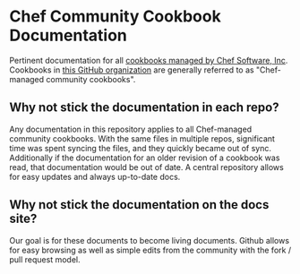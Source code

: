 # Chef Community Cookbook Documentation

Pertinent documentation for all [cookbooks managed by Chef Software, Inc](https://github.com/chef-cookbooks). Cookbooks in [this GitHub organization](https://github.com/chef-cookbooks) are generally referred to as "Chef-managed community cookbooks".

## Why not stick the documentation in each repo?

Any documentation in this repository applies to all Chef-managed community cookbooks. With the same files in multiple repos, significant time was spent syncing the files, and they quickly became out of sync. Additionally if the documentation for an older revision of a cookbook was read, that documentation would be out of date. A central repository allows for easy updates and always up-to-date docs.

## Why not stick the documentation on the docs site?

Our goal is for these documents to become living documents. Github allows for easy browsing as well as simple edits from the community with the fork / pull request model.
